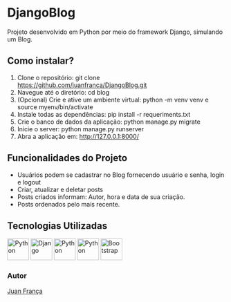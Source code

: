 # DjangoBlog 
Projeto desenvolvido em Python por meio do framework Django, simulando um Blog.

## Como instalar?
1. Clone o repositório: git clone https://github.com/juanfranca/DjangoBlog.git
2. Navegue até o diretório: cd blog
3. (Opcional) Crie e ative um ambiente virtual: python -m venv venv e source myenv/bin/activate
4. Instale todas as dependências: pip install -r requeriments.txt
5. Crie o banco de dados da aplicação: python manage.py migrate
6. Inicie o server: python manage.py runserver
7. Abra a aplicação em: http://127.0.0.1:8000/




## Funcionalidades do Projeto
* Usuários podem se cadastrar no Blog fornecendo usuário e senha, login e logout
* Criar, atualizar e deletar posts
* Posts criados informam: Autor, hora e data de sua criação.
* Posts ordenados pelo mais recente.
## Tecnologias Utilizadas
<img src="https://img.icons8.com/?size=512&id=13441&format=png" alt="Python" width="50" height="50"> <img src="https://img.icons8.com/?size=512&id=baihjTL3IBX9&format=png" alt="Django" width="50" height="50"> <img src="https://img.icons8.com/?size=512&id=20909&format=png" alt="Python" width="50" height="50"> <img src="https://img.icons8.com/?size=512&id=21278&format=png" alt="Python" width="50" height="50"> <img src="https://img.icons8.com/?size=512&id=84710&format=png" alt="Bootstrap" width="50" height="50">






### Autor
[Juan França](https://www.linkedin.com/in/juan-fran%C3%A7a-9953511a4/)
